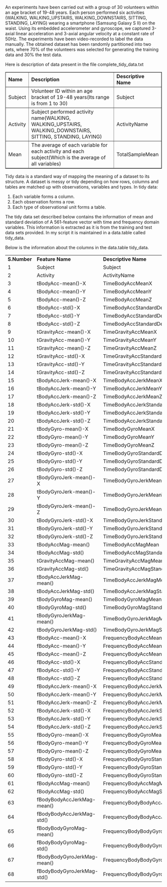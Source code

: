 An experiments have been carried out with a group of 30 volunteers within an age bracket of 19-48 years. Each person performed six activities (WALKING, WALKING_UPSTAIRS, WALKING_DOWNSTAIRS, SITTING, STANDING, LAYING) wearing a smartphone (Samsung Galaxy S II) on the waist. Using its embedded accelerometer and gyroscope, we captured 3-axial linear acceleration and 3-axial angular velocity at a constant rate of 50Hz. The experiments have been video-recorded to label the data manually. The obtained dataset has been randomly partitioned into two sets, where 70% of the volunteers was selected for generating the training data and 30% the test data.





Here is description of data present in the file complete_tidy_data.txt

<table border="none">
<tr>
<td><b>Name</b></td>
<td><b>Description</b></td>
<td><b>Descriptive Name</b></td>
</tr>
<tr>
<td>Subject</td>
<td>Volunteer ID within an age bracket of 19-48 years(Its range is from 1 to 30)</td>
<td>Subject</td>
</tr>
<tr>
<td>Activity</td>
<td>Subject performed activity name(WALKING, WALKING_UPSTAIRS, WALKING_DOWNSTAIRS, SITTING, STANDING, LAYING)</td>
<td>ActivityName</td>
</tr>
<tr>
<td>Mean</td>
<td>The average of each variable for each activity and each subject(Which is the average of all variables)</td>
<td>TotalSampleMean</td>
</tr>
</table>


Tidy data is a standard way of mapping the meaning of a dataset to its structure. A dataset is messy or tidy depending on how rows, columns and tables are matched up with observations, variables and types. In tidy data:
1. Each variable forms a column.
2. Each observation forms a row.
3. Each type of observational unit forms a table.



The tidy data set described below contains the information of mean and standard deviation of A 561-feature vector with time and frequency domain variables. This information is extracted as it is from the training and test data sets provided. In my script it is maintained in a data.table called tidy_data.

Below is the information about the columns in the data.table tidy_data.

<table>
<tr>
<td><b>S.Number</b></td>
<td><b>Feature Name</b></td>
<td><b>Descriptive Name</b></td>
</tr>
<tr>
<td>1</td>
<td>Subject</td>
<td>Subject</td>
</tr>
<tr>
<td>2</td>
<td>Activity</td>
<td>ActivityName</td>
</tr>
<tr>
<td>3</td>
<td>tBodyAcc-mean()-X</td>
<td>TimeBodyAccMeanX</td>
</tr>
<tr>
<td>4</td>
<td>tBodyAcc-mean()-Y</td>
<td>TimeBodyAccMeanY</td>
</tr>
<tr>
<td>5</td>
<td>tBodyAcc-mean()-Z</td>
<td>TimeBodyAccMeanZ</td>
</tr>
<tr>
<td>6</td>
<td>tBodyAcc-std()-X</td>
<td>TimeBodyAccStandardDeviationX</td>
</tr>
<tr>
<td>7</td>
<td>tBodyAcc-std()-Y</td>
<td>TimeBodyAccStandardDeviationY</td>
</tr>
<tr>
<td>8</td>
<td>tBodyAcc-std()-Z</td>
<td>TimeBodyAccStandardDeviationZ</td>
</tr>
<tr>
<td>9</td>
<td>tGravityAcc-mean()-X</td>
<td>TimeGravityAccMeanX</td>
</tr>
<tr>
<td>10</td>
<td>tGravityAcc-mean()-Y</td>
<td>TimeGravityAccMeanY</td>
</tr>
<tr>
<td>11</td>
<td>tGravityAcc-mean()-Z</td>
<td>TimeGravityAccMeanZ</td>
</tr>
<tr>
<td>12</td>
<td>tGravityAcc-std()-X</td>
<td>TimeGravityAccStandardDeviationX</td>
</tr>
<tr>
<td>13</td>
<td>tGravityAcc-std()-Y</td>
<td>TimeGravityAccStandardDeviationY</td>
</tr>
<tr>
<td>14</td>
<td>tGravityAcc-std()-Z</td>
<td>TimeGravityAccStandardDeviationZ</td>
</tr>
<tr>
<td>15</td>
<td>tBodyAccJerk-mean()-X</td>
<td>TimeBodyAccJerkMeanX</td>
</tr>
<tr>
<td>16</td>
<td>tBodyAccJerk-mean()-Y</td>
<td>TimeBodyAccJerkMeanY</td>
</tr>
<tr>
<td>17</td>
<td>tBodyAccJerk-mean()-Z</td>
<td>TimeBodyAccJerkMeanZ</td>
</tr>
<tr>
<td>18</td>
<td>tBodyAccJerk-std()-X</td>
<td>TimeBodyAccJerkStandardDeviationX</td>
</tr>
<tr>
<td>19</td>
<td>tBodyAccJerk-std()-Y</td>
<td>TimeBodyAccJerkStandardDeviationY</td>
</tr>
<tr>
<td>20</td>
<td>tBodyAccJerk-std()-Z</td>
<td>TimeBodyAccJerkStandardDeviationZ</td>
</tr>
<tr>
<td>21</td>
<td>tBodyGyro-mean()-X</td>
<td>TimeBodyGyroMeanX</td>
</tr>
<tr>
<td>22</td>
<td>tBodyGyro-mean()-Y</td>
<td>TimeBodyGyroMeanY</td>
</tr>
<tr>
<td>23</td>
<td>tBodyGyro-mean()-Z</td>
<td>TimeBodyGyroMeanZ</td>
</tr>
<tr>
<td>24</td>
<td>tBodyGyro-std()-X</td>
<td>TimeBodyGyroStandardDeviationX</td>
</tr>
<tr>
<td>25</td>
<td>tBodyGyro-std()-Y</td>
<td>TimeBodyGyroStandardDeviationY</td>
</tr>
<tr>
<td>26</td>
<td>tBodyGyro-std()-Z</td>
<td>TimeBodyGyroStandardDeviationZ</td>
</tr>
<tr>
<td>27</td>
<td>tBodyGyroJerk-mean()-X</td>
<td>TimeBodyGyroJerkMeanX</td>
</tr>
<tr>
<td>28</td>
<td>tBodyGyroJerk-mean()-Y</td>
<td>TimeBodyGyroJerkMeanY</td>
</tr>
<tr>
<td>29</td>
<td>tBodyGyroJerk-mean()-Z</td>
<td>TimeBodyGyroJerkMeanZ</td>
</tr>
<tr>
<td>30</td>
<td>tBodyGyroJerk-std()-X</td>
<td>TimeBodyGyroJerkStandardDeviationX</td>
</tr>
<tr>
<td>31</td>
<td>tBodyGyroJerk-std()-Y</td>
<td>TimeBodyGyroJerkStandardDeviationY</td>
</tr>
<tr>
<td>32</td>
<td>tBodyGyroJerk-std()-Z</td>
<td>TimeBodyGyroJerkStandardDeviationZ</td>
</tr>
<tr>
<td>33</td>
<td>tBodyAccMag-mean()</td>
<td>TimeBodyAccMagMean</td>
</tr>
<tr>
<td>34</td>
<td>tBodyAccMag-std()</td>
<td>TimeBodyAccMagStandardDeviation</td>
</tr>
<tr>
<td>35</td>
<td>tGravityAccMag-mean()</td>
<td>TimeGravityAccMagMean</td>
</tr>
<tr>
<td>36</td>
<td>tGravityAccMag-std()</td>
<td>TimeGravityAccMagStandardDeviation</td>
</tr>
<tr>
<td>37</td>
<td>tBodyAccJerkMag-mean()</td>
<td>TimeBodyAccJerkMagMean</td>
</tr>
<tr>
<td>38</td>
<td>tBodyAccJerkMag-std()</td>
<td>TimeBodyAccJerkMagStandardDeviation</td>
</tr>
<tr>
<td>39</td>
<td>tBodyGyroMag-mean()</td>
<td>TimeBodyGyroMagMean</td>
</tr>
<tr>
<td>40</td>
<td>tBodyGyroMag-std()</td>
<td>TimeBodyGyroMagStandardDeviation</td>
</tr>
<tr>
<td>41</td>
<td>tBodyGyroJerkMag-mean()</td>
<td>TimeBodyGyroJerkMagMean</td>
</tr>
<tr>
<td>42</td>
<td>tBodyGyroJerkMag-std()</td>
<td>TimeBodyGyroJerkMagStandardDeviation</td>
</tr>
<tr>
<td>43</td>
<td>fBodyAcc-mean()-X</td>
<td>FrequencyBodyAccMeanX</td>
</tr>
<tr>
<td>44</td>
<td>fBodyAcc-mean()-Y</td>
<td>FrequencyBodyAccMeanY</td>
</tr>
<tr>
<td>45</td>
<td>fBodyAcc-mean()-Z</td>
<td>FrequencyBodyAccMeanZ</td>
</tr>
<tr>
<td>46</td>
<td>fBodyAcc-std()-X</td>
<td>FrequencyBodyAccStandardDeviationX</td>
</tr>
<tr>
<td>47</td>
<td>fBodyAcc-std()-Y</td>
<td>FrequencyBodyAccStandardDeviationY</td>
</tr>
<tr>
<td>48</td>
<td>fBodyAcc-std()-Z</td>
<td>FrequencyBodyAccStandardDeviationZ</td>
</tr>
<tr>
<td>49</td>
<td>fBodyAccJerk-mean()-X</td>
<td>FrequencyBodyAccJerkMeanX</td>
</tr>
<tr>
<td>50</td>
<td>fBodyAccJerk-mean()-Y</td>
<td>FrequencyBodyAccJerkMeanY</td>
</tr>
<tr>
<td>51</td>
<td>fBodyAccJerk-mean()-Z</td>
<td>FrequencyBodyAccJerkMeanZ</td>
</tr>
<tr>
<td>52</td>
<td>fBodyAccJerk-std()-X</td>
<td>FrequencyBodyAccJerkStandardDeviationX</td>
</tr>
<tr>
<td>53</td>
<td>fBodyAccJerk-std()-Y</td>
<td>FrequencyBodyAccJerkStandardDeviationY</td>
</tr>
<tr>
<td>54</td>
<td>fBodyAccJerk-std()-Z</td>
<td>FrequencyBodyAccJerkStandardDeviationZ</td>
</tr>
<tr>
<td>55</td>
<td>fBodyGyro-mean()-X</td>
<td>FrequencyBodyGyroMeanX</td>
</tr>
<tr>
<td>56</td>
<td>fBodyGyro-mean()-Y</td>
<td>FrequencyBodyGyroMeanY</td>
</tr>
<tr>
<td>57</td>
<td>fBodyGyro-mean()-Z</td>
<td>FrequencyBodyGyroMeanZ</td>
</tr>
<tr>
<td>58</td>
<td>fBodyGyro-std()-X</td>
<td>FrequencyBodyGyroStandardDeviationX</td>
</tr>
<tr>
<td>59</td>
<td>fBodyGyro-std()-Y</td>
<td>FrequencyBodyGyroStandardDeviationY</td>
</tr>
<tr>
<td>60</td>
<td>fBodyGyro-std()-Z</td>
<td>FrequencyBodyGyroStandardDeviationZ</td>
</tr>
<tr>
<td>61</td>
<td>fBodyAccMag-mean()</td>
<td>FrequencyBodyAccMagMean</td>
</tr>
<tr>
<td>62</td>
<td>fBodyAccMag-std()</td>
<td>FrequencyBodyAccMagStandardDeviation</td>
</tr>
<tr>
<td>63</td>
<td>fBodyBodyAccJerkMag-mean()</td>
<td>FrequencyBodyBodyAccJerkMagMean</td>
</tr>
<tr>
<td>64</td>
<td>fBodyBodyAccJerkMag-std()</td>
<td>FrequencyBodyBodyAccJerkMagStandardDeviation</td>
</tr>
<tr>
<td>65</td>
<td>fBodyBodyGyroMag-mean()</td>
<td>FrequencyBodyBodyGyroMagMean</td>
</tr>
<tr>
<td>66</td>
<td>fBodyBodyGyroMag-std()</td>
<td>FrequencyBodyBodyGyroMagStandardDeviation</td>
</tr>
<tr>
<td>67</td>
<td>fBodyBodyGyroJerkMag-mean()</td>
<td>FrequencyBodyBodyGyroJerkMagMean</td>
</tr>
<tr>
<td>68</td>
<td>fBodyBodyGyroJerkMag-std()</td>
<td>FrequencyBodyBodyGyroJerkMagStandardDeviation</td>
</tr>
</table>

